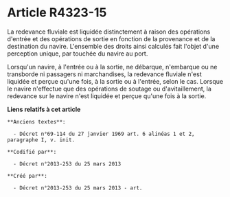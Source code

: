 # Article R4323-15

La redevance fluviale est liquidée distinctement à raison des opérations d'entrée et des opérations de sortie en fonction de
la provenance et de la destination du navire. L'ensemble des droits ainsi calculés fait l'objet d'une perception unique, par
touchée du navire au port.

Lorsqu'un navire, à l'entrée ou à la sortie, ne débarque, n'embarque ou ne transborde ni passagers ni marchandises, la
redevance fluviale n'est liquidée et perçue qu'une fois, à la sortie ou à l'entrée, selon le cas. Lorsque le navire
n'effectue que des opérations de soutage ou d'avitaillement, la redevance sur le navire n'est liquidée et perçue qu'une fois
à la sortie.

**Liens relatifs à cet article**

	**Anciens textes**:

	  - Décret n°69-114 du 27 janvier 1969 art. 6 alinéas 1 et 2, paragraphe I, v. init.

	**Codifié par**:

	  - Décret n°2013-253 du 25 mars 2013

	**Créé par**:

	  - Décret n°2013-253 du 25 mars 2013 - art.

